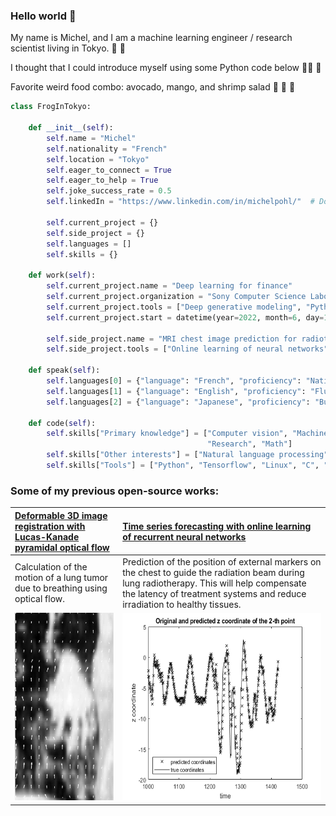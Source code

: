 ### Hello world 👋

My name is Michel, and I am a machine learning engineer / research scientist living in Tokyo. :robot: :tokyo_tower:

I thought that I could introduce myself using some Python code below :technologist: :zany_face:

Favorite weird food combo: avocado, mango, and shrimp salad :avocado:	:mango: :fried_shrimp:

<!--
**pohl-michel/pohl-michel** is a ✨ _special_ ✨ repository because its `README.md` (this file) appears on your GitHub profile.

Here are some ideas to get you started:

- 🔭 I’m currently working on ...
- 🌱 I’m currently learning ...
- 👯 I’m looking to collaborate on ...
- 🤔 I’m looking for help with ...
- 💬 Ask me about ...
- 📫 How to reach me: ...
- 😄 Pronouns: ...
- ⚡ Fun fact: ...
-->


```python
class FrogInTokyo:

    def __init__(self):
        self.name = "Michel"
        self.nationality = "French"
        self.location = "Tokyo"
        self.eager_to_connect = True
        self.eager_to_help = True
        self.joke_success_rate = 0.5
        self.linkedIn = "https://www.linkedin.com/in/michelpohl/"  # Don't hesitate to connect!

        self.current_project = {}
        self.side_project = {}
        self.languages = []
        self.skills = {}

    def work(self):
        self.current_project.name = "Deep learning for finance"
        self.current_project.organization = "Sony Computer Science Laboratories"
        self.current_project.tools = ["Deep generative modeling", "Python", "Tensorflow", "Pandas"]
        self.current_project.start = datetime(year=2022, month=6, day=1)

        self.side_project.name = "MRI chest image prediction for radiotherapy"
        self.side_project.tools = ["Online learning of neural networks", "Video prediction", "Matlab"]

    def speak(self):
        self.languages[0] = {"language": "French", "proficiency": "Native"}
        self.languages[1] = {"language": "English", "proficiency": "Fluent"}
        self.languages[2] = {"language": "Japanese", "proficiency": "Business level"}

    def code(self):
        self.skills["Primary knowledge"] = ["Computer vision", "Machine learning", "Deep learning", "Statistics",
                                            "Research", "Math"]
        self.skills["Other interests"] = ["Natural language processing", "Reinforcement learning", "Robotics"]
        self.skills["Tools"] = ["Python", "Tensorflow", "Linux", "C", "Matlab"]
```


### Some of my previous open-source works:

| [Deformable 3D image registration with Lucas-Kanade pyramidal optical flow](https://github.com/pohl-michel/Lucas-Kanade-pyramidal-optical-flow-for-3D-image-sequences) | [Time series forecasting with online learning of recurrent neural networks](https://github.com/pohl-michel/time-series-forecasting-with-UORO-RTRL-LMS-and-linear-regression) |
| :--- | :---|
| Calculation of the motion of a lung tumor due to breathing using optical flow. | Prediction of the position of external markers on the chest to guide the radiation beam during lung radiotherapy. This will help compensate the latency of treatment systems and reduce irradiation to healthy tissues.|
| <img src="https://github.com/pohl-michel/Lucas-Kanade-pyramidal-optical-flow-for-3D-image-sequences/blob/master/3DOF_4DCT.gif" height="300" /> | <img src="https://github.com/pohl-michel/time-series-forecasting-with-UORO-RTRL-LMS-and-linear-regression/blob/main/prediction_UORO.png" height="300" /> |
